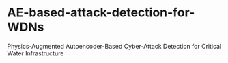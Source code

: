 # AE-based-attack-detection-for-WDNs
Physics-Augmented Autoencoder-Based Cyber-Attack Detection for Critical Water Infrastructure
